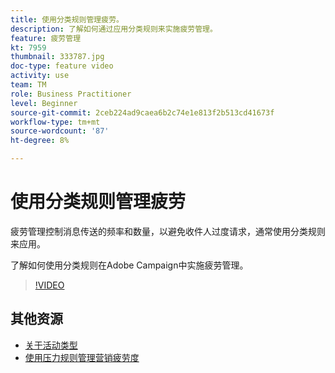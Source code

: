 ```yaml
---
title: 使用分类规则管理疲劳。
description: 了解如何通过应用分类规则来实施疲劳管理。
feature: 疲劳管理
kt: 7959
thumbnail: 333787.jpg
doc-type: feature video
activity: use
team: TM
role: Business Practitioner
level: Beginner
source-git-commit: 2ceb224ad9caea6b2c74e1e813f2b513cd41673f
workflow-type: tm+mt
source-wordcount: '87'
ht-degree: 8%

---
```



# 使用分类规则管理疲劳

疲劳管理控制消息传送的频率和数量，以避免收件人过度请求，通常使用分类规则来应用。

了解如何使用分类规则在Adobe Campaign中实施疲劳管理。

>[!VIDEO](https://video.tv.adobe.com/v/333787?quality=12)

## 其他资源

* [关于活动类型](https://experienceleague.adobe.com/docs/campaign-classic/using/orchestrating-campaigns/campaign-optimization/about-campaign-typologies.html?lang=en)
* [使用压力规则管理营销疲劳度](https://experienceleague.adobe.com/docs/campaign-classic/using/orchestrating-campaigns/campaign-optimization/pressure-rules.html?lang=en)
